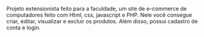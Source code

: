 Projeto extensionista feito para a faculdade, um site de e-commerce de computadores feito com Html, css, javascript e PHP.
Nele você consegue criar, editar, visualizar e excluir os produtos. Além disso, possui cadastro de conta e login.
